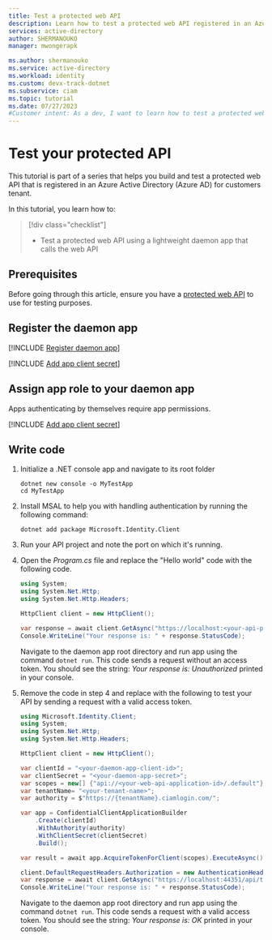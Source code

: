 ```yaml
---
title: Test a protected web API
description: Learn how to test a protected web API registered in an Azure AD for customers tenant
services: active-directory
author: SHERMANOUKO
manager: mwongerapk

ms.author: shermanouko
ms.service: active-directory
ms.workload: identity
ms.custom: devx-track-dotnet
ms.subservice: ciam
ms.topic: tutorial
ms.date: 07/27/2023
#Customer intent: As a dev, I want to learn how to test a protected web API registered in the Azure AD for customers tenant.
---
```


# Test your protected API

This tutorial is part of a series that helps you build and test a protected web API that is registered in an Azure Active Directory (Azure AD) for customers tenant. 

In this tutorial, you learn how to:

> [!div class="checklist"]
>
> - Test a protected web API using a lightweight daemon app that calls the web API

## Prerequisites

Before going through this article, ensure you have a [protected web API](./tutorial-protect-web-api-dotnet-core-build-app.md) to use for testing purposes.

## Register the daemon app 

[!INCLUDE [Register daemon app](./includes/register-app/register-daemon-app.md)]

[!INCLUDE [Add app client secret](./includes/register-app/add-app-client-secret.md)]

## Assign app role to your daemon app

Apps authenticating by themselves require app permissions.

[!INCLUDE [Add app client secret](./includes/register-app/grant-api-permissions-app-permissions.md)]

## Write code

1. Initialize a .NET console app and navigate to its root folder

    ```dotnetcli
    dotnet new console -o MyTestApp
    cd MyTestApp
    ```
1. Install MSAL to help you with handling authentication by running the following command:
  
    ```dotnetcli
    dotnet add package Microsoft.Identity.Client
    ```
1. Run your API project and note the port on which it's running.
1. Open the *Program.cs* file and replace the "Hello world" code with the following code. 

    ```csharp
    using System;
    using System.Net.Http;
    using System.Net.Http.Headers;

    HttpClient client = new HttpClient();

    var response = await client.GetAsync("https://localhost:<your-api-port>/api/todolist");
    Console.WriteLine("Your response is: " + response.StatusCode);
    ```

    Navigate to the daemon app root directory and run app using the command `dotnet run`. This code sends a request without an access token. You should see the string: *Your response is: Unauthorized* printed in your console.
1. Remove the code in step 4 and replace with the following to test your API by sending a request with a valid access token.

    ```csharp
    using Microsoft.Identity.Client;
    using System;
    using System.Net.Http;
    using System.Net.Http.Headers;

    HttpClient client = new HttpClient();

    var clientId = "<your-daemon-app-client-id>";
    var clientSecret = "<your-daemon-app-secret>";
    var scopes = new[] {"api://<your-web-api-application-id>/.default"};
    var tenantName= "<your-tenant-name>";
    var authority = $"https://{tenantName}.ciamlogin.com/";

    var app = ConfidentialClientApplicationBuilder
        .Create(clientId)
        .WithAuthority(authority)
        .WithClientSecret(clientSecret)
        .Build();

    var result = await app.AcquireTokenForClient(scopes).ExecuteAsync();

    client.DefaultRequestHeaders.Authorization = new AuthenticationHeaderValue("Bearer", result.AccessToken);
    var response = await client.GetAsync("https://localhost:44351/api/todolist");
    Console.WriteLine("Your response is: " + response.StatusCode);
    ```

    Navigate to the daemon app root directory and run app using the command `dotnet run`. This code sends a request with a valid access token. You should see the string: *Your response is: OK* printed in your console.
